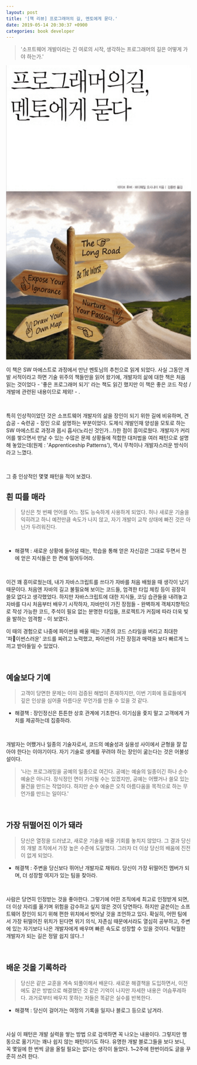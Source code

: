 ```yaml
---
layout: post
title: '[책 리뷰] 프로그래머의 길, 멘토에게 묻다.'
date: 2019-05-14 20:30:37 +0900
categories: book developer
---
```


> '소프트웨어 개발이라는 긴 여로의 시작, 생각하는 프로그래머의 길은 어떻게 가야 하는가.'

<img src='/assets/images/book1.png' style='width: 600px; height: 800px'>

<br>

 이 책은 SW 마에스트로 과정에서 만난 멘토님의 추천으로 읽게 되었다. 사실 그동안 개발 서적이라고 하면 기술 위주의 책들만을 읽어 왔기에, 개발자의 삶에 대한 책은 처음 읽는 것이었다 - '좋은 프로그래머 되기' 라는 책도 읽긴 했지만 이 책은 좋은 코드 작성 / 개발에 관련된 내용이므로 제외! - .

 <br>

 특히 인상적이었던 것은 소프트웨어 개발자의 삶을 장인이 되기 위한 길에 비유하며, 견습공 - 숙련공 - 장인 으로 설명하는 부분이었다. 도제식 개발인재 양성을 모토로 하는 SW 마에스트로 과정과 몹시 흡사(노리신 것인가...!)한 점이 흥미로웠다. 개발자가 커리어를 쌓으면서 만날 수 있는 수많은 문제 상황들에 적합한 대처법을 여러 패턴으로 설명해 놓았는데(원제 : 'Apprenticeship Patterns'), 역시 무척이나 개발자스러운 방식이라고 느꼈다.

 <br>

 그 중 인상적인 몇몇 패턴을 적어 보겠다.

## 흰 띠를 매라

> 당신은 첫 번째 언어를 어느 정도 능숙하게 사용하게 되었다. 허나 새로운 기술을 익히려고 하니 예전만큼 속도가 나지 않고, 자기 개발이 교착 상태에 빠진 것은 아닌가 두려워진다.

<br>

- 해결책 : 새로운 상황에 들어설 때는, 학습을 통해 얻은 자신감은 그대로 두면서 전에 얻은 지식들은 한 켠에 밀어두어라.

<br>

이건 꽤 흥미로웠는데, 내가 자바스크립트를 쓰다가 자바를 처음 배웠을 때 생각이 났기 때문이다. 처음엔 자바의 길고 불필요해 보이는 코드들, 엄격한 타입 체킹 등이 굉장히 쓸모 없다고 생각했었다. 하지만 자바스크립트에 대한 지식들, 코딩 습관들을 내려놓고 자바를 다시 처음부터 배우기 시작하자, 자바만이 가진 장점들 - 완벽하게 객체지향적으로 작성 가능한 코드, 주석이 필요 없는 분명한 타입들, 프로젝트가 커짐에 따라 더욱 빛을 발하는 엄격함 - 이 보였다. <br>

 이 때의 경험으로 나중에 파이썬을 배울 때는 기존의 코드 스타일을 버리고 최대한 '파이썬스러운' 코드를 짜려고 노력했고, 파이썬이 가진 장점과 매력을 보다 빠르게 느끼고 받아들일 수 있었다.

<br>

## 예술보다 기예

 > 고객이 당면한 문제는 이미 검증된 해법이 존재하지만, 이번 기회에 동료들에게 깊은 인상을 심어줄 아름다운 무언가를 만들 수 있을 것 같다.

 - 해결책 : 장인정신은 튼튼한 상호 관계에 기초한다. 이기심을 좇지 말고 고객에게 가치를 제공하는데 집중하라.

<br>

개발자는 어쨌거나 일종의 기술자로서, 코드의 예술성과 실용성 사이에서 균형을 잘 잡아야 한다는 이야기이다. 자기 기술로 생계를 꾸려야 하는 장인이 굶는다는 것은 어불성설이다.

> '나는 프로그래밍을 공예의 일종으로 여긴다. 공예는 예술의 일종이긴 하나 순수 예술은 아니다. 장식정인 면이 가미될 수는 있겠지만, 공예는 어쨌거나 쓸모 있는 물건을 만드는 작업이다. 하지만 순수 예술은 오직 아름다움을 목적으로 하는 무언가를 만드는 일이다.'

<br>

## 가장 뒤떨어진 이가 돼라

 > 당신은 열정을 드러냈고, 새로운 기술을 배울 기회를 놓치지 않았다. 그 결과 당신의 개발 조직에서 가장 높은 수준에 도달했다. 그러자 더 이상 당신의 배움에 진전이 없게 되었다.

 - 해결책 : 주변을 당신보다 뛰어난 개발자로 채워라. 당신이 가장 뒤떨어진 멤버가 되며, 더 성장할 여지가 있는 팀을 찾아라.

 <br>

 사람은 당연히 인정받는 것을 좋아한다. 그렇기에 어떤 조직에세 최고로 인정받게 되면, 더 이상 자리를 옮기며 위험을 감수하고 싶지 않은 것이 당연하다. 하지만 글쓴이는 소프트웨어 장인이 되기 위해 편한 위치에서 벗어날 것을 조언하고 있다. 확실히, 어떤 팀에서 가장 뒤떨어진 위치가 된다면 위기 의식, 자존심 때문에서라도 열심히 공부하고, 주변에 있는 자기보다 나은 개발자에게 배우며 빠른 속도로 성장할 수 있을 것이다. 탁월한 개발자가 되는 길은 정말 쉽지 않다..!

 <br>

## 배운 것을 기록하라

 > 당신은 같은 교훈을 계속 되풀이해서 배운다. 새로운 해결책을 도입하면서, 이전에도 같은 방법으로 해결했던 것 같은 기억이 나지만 자세한 내용은 어슴푸레하다. 과거로부터 배우지 못하는 자들은 똑같은 실수를 반복한다.

 - 해결책 : 당신이 걸어가는 여정의 기록을 일지나 블로그 등으로 남겨라.

 <br>

 사실 이 패턴은 개발 실력을 쌓는 방법 으로 검색하면 꼭 나오는 내용이다. 그렇지만 행동으로 옮기기는 꽤나 쉽지 않는 패턴이기도 하다. 유명한 개발 블로그들을 보다 보니, 꼭 몇일에 한 번씩 글을 올릴 필요는 없다는 생각이 들었다. 1~2주에 한번이라도 글을 꾸준히 쓰려 한다.

 
